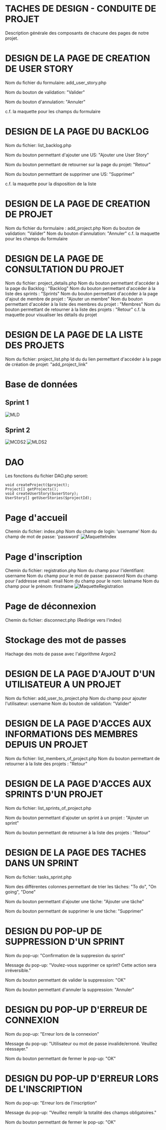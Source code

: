# TACHES DE DESIGN - CONDUITE DE PROJET

Description générale des composants de chacune des pages de notre projet.

# DESIGN DE LA PAGE DE CREATION DE USER STORY

Nom du fichier du formulaire: add_user_story.php

Nom du bouton de validation: "Valider"

Nom du bouton d'annulation: "Annuler"

c.f. la maquette pour les champs du formulaire

# DESIGN DE LA PAGE DU BACKLOG

Nom du fichier: list_backlog.php

Nom du bouton permettant d'ajouter une US: "Ajouter une User Story"

Nom du bouton permettant de retourner sur la page du projet: "Retour"

Nom du bouton permetttant de supprimer une US: "Supprimer"

c.f. la maquette pour la disposition de la liste

# DESIGN DE LA PAGE DE CREATION DE PROJET

Nom du fichier du formulaire : add_project.php
Nom du bouton de validation: "Valider"
Nom du bouton d'annulation: "Annuler"
c.f. la maquette pour les champs du formulaire

# DESIGN DE LA PAGE DE CONSULTATION DU PROJET

Nom du fichier: project_details.php
Nom du bouton permettant d'accéder à la page du Backlog : "Backlog"
Nom du bouton permettant d'accéder à la liste des sprints : "Sprints"
Nom du bouton permettant d'accéder à la page d'ajout de membre de projet : "Ajouter un membre"
Nom du bouton permettant d'accéder à la liste des membres du projet : "Membres"
Nom du bouton permettant de retourner à la liste des projets : "Retour"
c.f. la maquette pour visualiser les détails du projet

# DESIGN DE LA PAGE DE LA LISTE DES PROJETS

Nom du fichier: project_list.php
Id du du lien permettant d'accéder à la page de création de projet: "add_project_link"

# Base de données

## Sprint 1
![MLD](MLD_sprint1.png "Modèle logique des données pour le sprint 1")

## Sprint 2
![MCDS2](MCD_sprint2.png "Modèle conceptuel des données pour le sprint 2")
![MLDS2](MLD_sprint2.png "Modèle logique des données pour le sprint 2")

# DAO
Les fonctions du fichier DAO.php seront:
```
void createProject($project);
Project[] getProjects();
void createUserStory($userStory);
UserStory[] getUserStories($projectId);
```
# Page d'accueil
Chemin du fichier: index.php
Nom du champ de login: 'username'
Nom du champ de mot de passe: 'password'
![MaquetteIndex](index.png "Maquette de la page d'index")

# Page d'inscription
Chemin du fichier: registration.php
Nom du champ pour l'identifiant: username
Nom du champ pour le mot de passe: password
Nom du champ pour l'addresse email: email
Nom du champ pour le nom: lastname
Nom du champ pour le prénom: firstname
![MaquetteRegistration](registration.png "Maquette de la page d'inscription")

# Page de déconnexion
Chemin du fichier: disconnect.php
(Redirige vers l'index)

# Stockage des mot de passes
Hachage des mots de passe avec l'algorithme Argon2

# DESIGN DE LA PAGE D'AJOUT D'UN UTILISATEUR A UN PROJET
Nom du fichier: add_user_to_project.php
Nom du champ pour ajouter l'utilisateur: username
Nom du bouton de validation: "Valider"

# DESIGN DE LA PAGE D'ACCES AUX INFORMATIONS DES MEMBRES DEPUIS UN PROJET
Nom du fichier: list_members_of_project.php
Nom du bouton permettant de retourner à la liste des projets : "Retour"

# DESIGN DE LA PAGE D'ACCES AUX SPRINTS D'UN PROJET

Nom du fichier: list_sprints_of_project.php

Nom du bouton permettant d'ajouter un sprint à un projet : "Ajouter un sprint"

Nom du bouton permettant de retourner à la liste des projets : "Retour"

# DESIGN DE LA PAGE DES TACHES DANS UN SPRINT

Nom du fichier: tasks_sprint.php

Nom des différentes colonnes permettant de trier les tâches: "To do", "On going", "Done"

Nom du bouton permettant d'ajouter une tâche: "Ajouter une tâche"

Nom du bouton permettant de supprimer le une tâche: "Supprimer"
 
# DESIGN DU POP-UP DE SUPPRESSION D'UN SPRINT

Nom du pop-up: "Confirmation de la suppresion du sprint"

Message du pop-up: "Voulez-vous supprimer ce sprint? Cette action sera irréversible."

Nom du bouton permettant de valider la suppression: "OK"

Nom du bouton permettant d'annuler la suppression: "Annuler"
 
# DESIGN DU POP-UP D'ERREUR DE CONNEXION

Nom du pop-up: "Erreur lors de la connexion"

Message du pop-up: "Utilisateur ou mot de passe invalide/erroné. Veuillez réessayer."

Nom du bouton permettant de fermer le pop-up: "OK"
 
# DESIGN DU POP-UP D'ERREUR LORS DE L'INSCRIPTION

Nom du pop-up: "Erreur lors de l'inscription"

Message du pop-up: "Veuillez remplir la totalité des champs obligatoires."

Nom du bouton permettant de fermer le pop-up: "OK"
 
 
